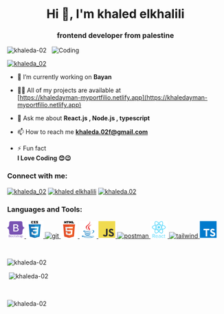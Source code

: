 <!-- [![MasterHead](https://pbs.twimg.com/profile_banners/1459508584606220288/1656260627/600x200)](https://rishavchanda.io) -->
<!-- <img align="center" alt="Coding" width="1000" src="https://encrypted-tbn0.gstatic.com/images?q=tbn:ANd9GcTVMZfscFyZ0KN-6glzYS-0dGiQFMqaVPu7IA&usqp=CAU"/> -->
<h1 align="center"> Hi 👋, I'm khaled elkhalili </h1>
<h3 align="center">frontend developer from palestine</h3>
<img align="right" alt="Coding" width="400" src="https://i.pinimg.com/originals/e4/26/70/e426702edf874b181aced1e2fa5c6cde.gif"/>

<p align="left"> <img src="https://komarev.com/ghpvc/?username=khaleda-02&label=Profile%20views&color=0e75b6&style=flat" alt="khaleda-02" /> </p>




<p align="left"> <a href="https://twitter.com/khaleda_02" target="blank"><img src="https://img.shields.io/twitter/follow/khaleda_02?logo=twitter&style=for-the-badge" alt="khaleda_02" /></a> </p>

- 🔭 I’m currently working on **Bayan**

- 👨‍💻 All of my projects are available at <br/> [https://khaledayman-myportfilio.netlify.app](https://khaledayman-myportfilio.netlify.app)

- 💬 Ask me about **React.js , Node.js , typescript**

- 📫 How to reach me **khaleda.02f@gmail.com**

- ⚡ Fun fact <br/> **I Love Coding 😊😉**

<h3 align="left">Connect with me:</h3>
<p align="left">
<a href="https://twitter.com/khaleda_02" target="blank"><img align="center" src="https://raw.githubusercontent.com/rahuldkjain/github-profile-readme-generator/master/src/images/icons/Social/twitter.svg" alt="khaleda_02" height="30" width="40" /></a>
<a href="https://linkedin.com/in/khaled elkhalili" target="blank"><img align="center" src="https://raw.githubusercontent.com/rahuldkjain/github-profile-readme-generator/master/src/images/icons/Social/linked-in-alt.svg" alt="khaled elkhalili" height="30" width="40" /></a>
<a href="https://instagram.com/khaleda.02" target="blank"><img align="center" src="https://raw.githubusercontent.com/rahuldkjain/github-profile-readme-generator/master/src/images/icons/Social/instagram.svg" alt="khaleda.02" height="30" width="40" /></a>
</p>

<h3 align="left">Languages and Tools:</h3>
<p align="left"> <a href="https://getbootstrap.com" target="_blank" rel="noreferrer"> <img src="https://raw.githubusercontent.com/devicons/devicon/master/icons/bootstrap/bootstrap-plain-wordmark.svg" alt="bootstrap" width="40" height="40"/> </a> <a href="https://www.w3schools.com/css/" target="_blank" rel="noreferrer"> <img src="https://raw.githubusercontent.com/devicons/devicon/master/icons/css3/css3-original-wordmark.svg" alt="css3" width="40" height="40"/> </a> <a href="https://git-scm.com/" target="_blank" rel="noreferrer"> <img src="https://www.vectorlogo.zone/logos/git-scm/git-scm-icon.svg" alt="git" width="40" height="40"/> </a> <a href="https://www.w3.org/html/" target="_blank" rel="noreferrer"> <img src="https://raw.githubusercontent.com/devicons/devicon/master/icons/html5/html5-original-wordmark.svg" alt="html5" width="40" height="40"/> </a> <a href="https://www.java.com" target="_blank" rel="noreferrer"> <img src="https://raw.githubusercontent.com/devicons/devicon/master/icons/java/java-original.svg" alt="java" width="40" height="40"/> </a> <a href="https://developer.mozilla.org/en-US/docs/Web/JavaScript" target="_blank" rel="noreferrer"> <img src="https://raw.githubusercontent.com/devicons/devicon/master/icons/javascript/javascript-original.svg" alt="javascript" width="40" height="40"/> </a> <a href="https://postman.com" target="_blank" rel="noreferrer"> <img src="https://www.vectorlogo.zone/logos/getpostman/getpostman-icon.svg" alt="postman" width="40" height="40"/> </a> <a href="https://reactjs.org/" target="_blank" rel="noreferrer"> <img src="https://raw.githubusercontent.com/devicons/devicon/master/icons/react/react-original-wordmark.svg" alt="react" width="40" height="40"/> </a> <a href="https://tailwindcss.com/" target="_blank" rel="noreferrer"> <img src="https://www.vectorlogo.zone/logos/tailwindcss/tailwindcss-icon.svg" alt="tailwind" width="40" height="40"/> </a> <a href="https://www.typescriptlang.org/" target="_blank" rel="noreferrer"> <img src="https://raw.githubusercontent.com/devicons/devicon/master/icons/typescript/typescript-original.svg" alt="typescript" width="40" height="40"/> </a> </p>

<br/>
<p style="margin:20 0 " > <img  align="left" src="https://github-readme-stats.vercel.app/api/top-langs?username=khaleda-02&show_icons=true&locale=en&layout=compact" alt="khaleda-02" /></p>
<br/>
<p style="margin:20 0 ">&nbsp;<img align="center" src="https://github-readme-stats.vercel.app/api?username=khaleda-02&show_icons=true&locale=en" alt="khaleda-02" /></p>
<!-- [![Anurag's GitHub stats](https://github-readme-stats.vercel.app/api?username=khaleda-02)](https://github.com/anuraghazra/github-readme-stats) -->
<br/>
<p style="margin:20 0 "><img align="center" src="https://github-readme-streak-stats.herokuapp.com/?user=khaleda-02&" alt="khaleda-02" /></p>
